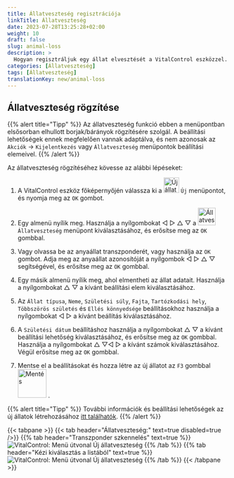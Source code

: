 ```yaml
---
title: Állatveszteség regisztrációja
linkTitle: Állatveszteség
date: 2023-07-28T13:25:28+02:00
weight: 10
draft: false
slug: animal-loss
description: >
  Hogyan regisztráljuk egy állat elvesztését a VitalControl eszközzel.
categories: [Állatveszteség]
tags: [Állatveszteség]
translationKey: new/animal-loss
---
```

## Állatveszteség rögzítése

{{% alert title="Tipp" %}}
Az állatveszteség funkció ebben a menüpontban elsősorban elhullott borjak/bárányok rögzítésére szolgál. A beállítási lehetőségek ennek megfelelően vannak adaptálva, és nem azonosak az `Akciók` -> `Kijelentkezés` vagy `Állatveszteség` menüpontok beállítási elemeivel.
{{% /alert %}}

Az állatveszteség rögzítéséhez kövesse az alábbi lépéseket:

1. A VitalControl eszköz főképernyőjén válassza ki a <img src="/icons/main/new-animal.svg" width="35" align="bottom" alt="Új állat" /> `Új` menüpontot, és nyomja meg az `OK` gombot.

2. Egy almenü nyílik meg. Használja a nyílgombokat ◁ ▷ △ ▽ a <img src="/icons/main/stillbirth.svg" width="40" align="bottom" alt="Állatveszteség" /> `Állatveszteség` menüpont kiválasztásához, és erősítse meg az `OK` gombbal.

3. Vagy olvassa be az anyaállat transzponderét, vagy használja az `OK` gombot. Adja meg az anyaállat azonosítóját a nyílgombok ◁ ▷ △ ▽ segítségével, és erősítse meg az `OK` gombbal.

4. Egy másik almenü nyílik meg, ahol elmentheti az állat adatait. Használja a nyílgombokat △ ▽ a kívánt beállítási elem kiválasztásához.

5. Az `Állat típusa`, `Neme`, `Születési súly`, `Fajta`, `Tartózkodási hely`, `Többszörös születés` és `Ellés könnyedsége` beállításokhoz használja a nyílgombokat ◁ ▷ a kívánt beállítás kiválasztásához.

6. A `Születési dátum` beállításhoz használja a nyílgombokat △ ▽ a kívánt beállítási lehetőség kiválasztásához, és erősítse meg az `OK` gombbal. Használja a nyílgombokat △ ▽◁ ▷ a kívánt számok kiválasztásához. Végül erősítse meg az `OK` gombbal.

7. Mentse el a beállításokat és hozza létre az új állatot az `F3` gombbal &nbsp;<img src="/icons/footer/save_exit.svg" width="65" align="bottom" alt="Mentés" />&nbsp;.

{{% alert title="Tipp" %}}
További információk és beállítási lehetőségek az új állatok létrehozásához [itt találhatók](../../settings/animal-registration/).
{{% /alert %}}

{{< tabpane >}}
{{< tab header="Állatveszteség:" text=true disabled=true />}}
{{% tab header="Transzponder szkennelés" text=true %}}
![VitalControl: Menü útvonal Új állatveszteség](../images/animalloss-scan.png "Egy állat elvesztésének rögzítése")
{{% /tab %}}
{{% tab header="Kézi kiválasztás a listából" text=true %}}
![VitalControl: Menü útvonal Új állatveszteség](../images/animalloss.png "Egy állat elvesztésének rögzítése")
{{% /tab %}}
{{< /tabpane >}}
